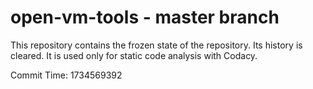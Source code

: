 # open-vm-tools - master branch

This repository contains the frozen state of the repository.
Its history is cleared. It is used only for static code
analysis with Codacy.

Commit Time: 1734569392